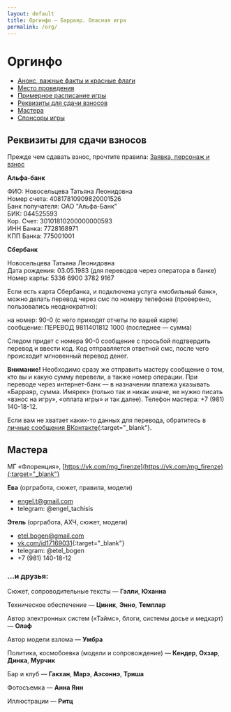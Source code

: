 ```yaml
---
layout: default
title: Оргинфо — Барраяр. Опасная игра
permalink: /org/
---
```


# Оргинфо

- [Анонс, важные факты и красные флаги](/)
- [Место проведения](/org/where/)
- [Примерное расписание игры](/org/schedule/)
- [Реквизиты для сдачи взносов](/org#Реквизиты-для-сдачи-взносов)
- [Мастера](/org#Мастера)
- [Спонсоры игры](/org/angels/)

## Реквизиты для сдачи взносов

Прежде чем сдавать взнос, прочтите правила: [Заявка, персонаж и взнос](/rules/main/#Заявка-персонаж-и-взнос)

__Альфа-банк__

ФИО: Новосельцева Татьяна Леонидовна  
Номер счета: 40817810909820001526  
Банк получателя: ОАО "Альфа-Банк"  
БИК: 044525593  
Кор. Счет: 30101810200000000593  
ИНН Банка: 7728168971  
КПП Банка: 775001001

__Сбербанк__

Новосельцева Татьяна Леонидовна  
Дата рождения: 03.05.1983 (для переводов через оператора в банке)
Номер карты: 5336 6900 3782 9167

Если есть карта Сбербанка, и подключена услуга «мобильный банк», можно делать перевод через смс по номеру телефона (проверено, пользовались неоднократно):

на номер: 90-0 (с него приходят отчеты по вашей карте)  
сообщение: ПЕРЕВОД 9811401812 1000 (последнее — сумма)

Следом придет с номера 90-0 сообщение с просьбой подтвердить перевод и ввести код. Код отправляется ответной смс, после чего происходит мгновенный перевод денег.

__Внимание!__ Необходимо сразу же отправить мастеру сообщение о том, кто вы и какую сумму перевели, а также номер операции. При переводе через интернет-банк — в назначении платежа указывать «Барраяр, сумма. Имярек» (только так и никак иначе, не нужно писать «взнос на игру», «оплата игры» и так далее). Телефон мастера: +7 (981) 140-18-12.

Если вам не хватает каких-то данных для перевода, обратитесь в [личные сообщения ВКонтакте](https://vk.com/mg_firenze){:target="_blank"}.

## Мастера

МГ «Флоренция», [https://vk.com/mg_firenze](https://vk.com/mg_firenze){:target="_blank"}

__Ева__ (оргработа, сюжет, правила, модели)

- engel.t@gmail.com
- telegram: @engel_tachisis

__Этель__ (оргработа, АХЧ, сюжет, модели)

- etel.bogen@gmail.com
- [vk.com/id17169031](http://vk.com/id17169031){:target="_blank"}
- telegram: @etel_bogen
- +7 (981) 140-18-12

### ...и друзья:

Сюжет, сопроводительные тексты — __Гэлли__, __Юханна__

Техническое обеспечение — __Циник__, __Энно__, __Темплар__

Автор электронных систем («Таймс», блоги, системы досье и медкарт) — __Олаф__

Автор модели взлома — __Умбра__

Политика, космобоевка (модели и сопровождение) — __Кендер__, __Охзар__, __Динка__, __Мурчик__

Бар и клуб — __Гакхан__, __Марэ__, __Аэсоннэ__, __Триша__

Фотосъемка — __Анна Янн__

Иллюстрации — __Ритц__
